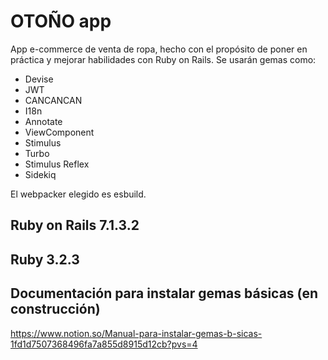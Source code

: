 # OTOÑO app

App e-commerce de venta de ropa, hecho con el propósito de poner en práctica y mejorar habilidades con Ruby on Rails.
Se usarán gemas como:
- Devise
- JWT
- CANCANCAN
- I18n
- Annotate
- ViewComponent
- Stimulus
- Turbo
- Stimulus Reflex
- Sidekiq

El webpacker elegido es esbuild.

## Ruby on Rails 7.1.3.2
## Ruby 3.2.3

## Documentación para instalar gemas básicas (en construcción)
https://www.notion.so/Manual-para-instalar-gemas-b-sicas-1fd1d7507368496fa7a855d8915d12cb?pvs=4
